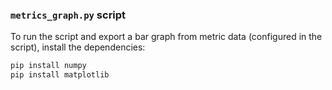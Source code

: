 ### `metrics_graph.py` script

To run the script and export a bar graph from metric data (configured in the script), install the dependencies:
```bash
pip install numpy
pip install matplotlib
```